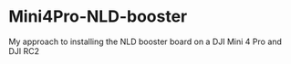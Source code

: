 # Mini4Pro-NLD-booster
My approach to installing the NLD booster board on a DJI Mini 4 Pro and DJI RC2
